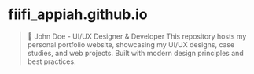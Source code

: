 # fiifi_appiah.github.io
> 🌟 John Doe - UI/UX Designer &amp; Developer This repository hosts my personal portfolio website, showcasing my UI/UX designs, case studies, and web projects. Built with modern design principles and best practices.
